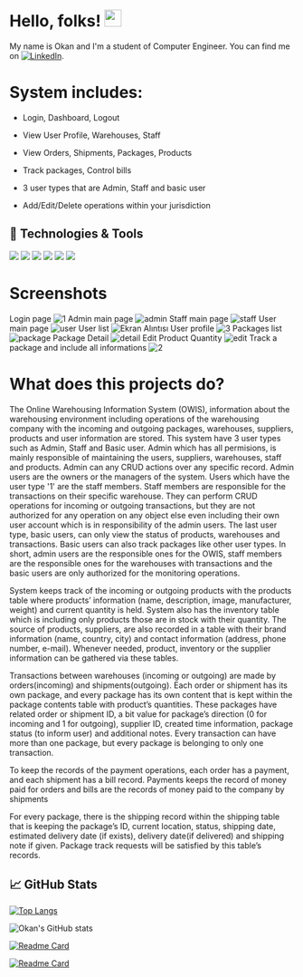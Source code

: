 # Hello, folks! <img src="https://raw.githubusercontent.com/MartinHeinz/MartinHeinz/master/wave.gif" width="30px">

My name is Okan and I'm a student of Computer Engineer. You can find me on [![LinkedIn][1.2]][1].

# System includes:
- Login, Dashboard, Logout

- View User Profile, Warehouses, Staff

- View Orders, Shipments, Packages, Products

- Track packages, Control bills

- 3 user types that are Admin, Staff and basic user

- Add/Edit/Delete operations within your jurisdiction

## 🔧 Technologies & Tools
![](https://img.shields.io/badge/OS-Windows-Green?style=flat&logo=windows&logoColor=white&color=2bbc8a)
![](https://img.shields.io/badge/Editor-VisualStudio-information?style=flat&logo=html5%20ide&logoColor=white&color=2bbc8a)
![](https://img.shields.io/badge/Code-Csharp-informational?style=flat&logo=c-sharp&logoColor=white&color=2bbc8a)
![](https://img.shields.io/badge/Code-HTML-informational?style=flat&logo=html5&logoColor=white&color=2bbc8a)
![](https://img.shields.io/badge/Code-CSS-informational?style=flat&logo=css3&logoColor=white&color=2bbc8a)
![](https://img.shields.io/badge/Tools-MSSQL-informational?style=flat&logo=sql&logoColor=white&color=2bbc8a)

# Screenshots
Login page
![1](https://user-images.githubusercontent.com/67058617/105500050-6490d400-5cd3-11eb-9587-593a013f4f76.PNG)
Admin main page
![admin](https://user-images.githubusercontent.com/67058617/105500067-6a86b500-5cd3-11eb-8602-4a68cba6b0ad.PNG)
Staff main page
![staff](https://user-images.githubusercontent.com/67058617/105500069-6b1f4b80-5cd3-11eb-8d5b-d5cc83b80bf4.PNG)
User main page
![user](https://user-images.githubusercontent.com/67058617/105500065-69ee1e80-5cd3-11eb-9888-bd139fb1588e.PNG)
User list
![Ekran Alıntısı](https://user-images.githubusercontent.com/67058617/105500086-6fe3ff80-5cd3-11eb-9be0-44a7ac6f9866.PNG)
User profile
![3](https://user-images.githubusercontent.com/67058617/105500089-707c9600-5cd3-11eb-9fe9-e342645c64fd.PNG)
Packages list
![package](https://user-images.githubusercontent.com/67058617/105500090-71152c80-5cd3-11eb-8abd-7204b6282593.PNG)
Package Detail
![detail](https://user-images.githubusercontent.com/67058617/105500082-6eb2d280-5cd3-11eb-803e-59c6fdeda884.PNG)
Edit Product Quantity
![edit](https://user-images.githubusercontent.com/67058617/105500085-6fe3ff80-5cd3-11eb-8710-d2fc251f7376.PNG)
Track a package and include all informations
![2](https://user-images.githubusercontent.com/67058617/105500087-707c9600-5cd3-11eb-9d6d-aa1add4e66d4.PNG)

# What does this projects do?
The Online Warehousing Information System (OWIS), information about the warehousing environment including operations of the warehousing company with the incoming and outgoing packages, warehouses, suppliers, products and user information are stored. This system have 3 user types such as Admin, Staff and Basic user. 
Admin which has all permisions, is mainly responsible of maintaining the users, suppliers, warehouses, staff and products. Admin can any CRUD actions over any specific record. Admin users are the owners or the managers of the system. 
Users which have the user type '1' are the staff members. Staff members are responsible for the transactions on their specific warehouse. They can perform CRUD operations for incoming or outgoing transactions, but they are not authorized for any operation on any object else even including their own user account which is in responsibility of the admin users. The last user type, basic users, can only view the status of products, warehouses and transactions. 
Basic users can also track packages like other user types. In short, admin users are the responsible ones for the OWIS, staff members are the responsible ones for the warehouses with transactions and the basic users are only authorized for the monitoring operations. 

System keeps track of the incoming or outgoing products with the products table where products’ information (name, description, image, manufacturer, weight) and current quantity is held. System also has the inventory table which is including only products those are in stock with their quantity. The source of products, suppliers, are also recorded in a table with their brand information (name, country, city) and contact information (address, phone number, e-mail). Whenever needed, product, inventory or the supplier information can be gathered via these tables.

Transactions between warehouses (incoming or outgoing) are made by orders(incoming) and shipments(outgoing). Each order or shipment has its own package, and every package has its own content that is kept within the package contents table with product’s quantities. These packages have related order or shipment ID, a bit value for package’s direction (0 for incoming and 1 for outgoing), supplier ID, created time information, package status (to inform user) and additional notes. Every transaction can have more than one package, but every package is belonging to only one transaction. 

To keep the records of the payment operations, each order has a payment, and each shipment has a bill record. Payments keeps the record of money paid for orders and bills are the records of money paid to the company by shipments

For every package, there is the shipping record within the shipping table that is keeping the package’s ID, current location, status, shipping date, estimated delivery date (if exists), delivery date(if delivered) and shipping note if given. Package track requests will be satisfied by this table’s records. 


## &#x1f4c8; GitHub Stats
[![Top Langs](https://github-readme-stats.vercel.app/api/top-langs/?username=vasseurr)](https://github.com/anuraghazra/github-readme-stats)

![Okan's GitHub stats](https://github-readme-stats.vercel.app/api?username=Vasseurr&show_icons=true&theme=dracula)

[![Readme Card](https://github-readme-stats.vercel.app/api/pin/?username=Vasseurr&repo=User-Authentication)](https://github.com/Vasseurr/User-Authentication)

[![Readme Card](https://github-readme-stats.vercel.app/api/pin/?username=Vasseurr&repo=MatchCard)](https://github.com/Vasseurr/MatchCard)



<!-- links to social media icons -->

[1.1]: http://i.imgur.com/0o48UoR.png (github icon with padding)
[1.2]: https://img.icons8.com/plasticine/25/000000/linkedin.png (LinkedIn icon without padding)

<!-- links to your social media accounts -->

[1]: https://www.linkedin.com/in/okanruzgar/
[2]: https://github.com/Vasseurr


